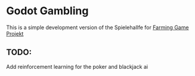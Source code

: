 # Godot Gambling

This is a simple development version of the Spielehallfe for [Farming Game Projekt](https://github.com/XDCocker420/Farming-Game-Project)

## TODO:
Add reinforcement learning for the poker and blackjack ai
